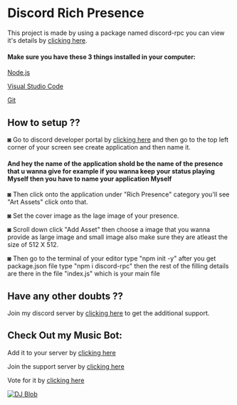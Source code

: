 # Discord Rich Presence
This project is made by using a package named discord-rpc you can view it's details by [clicking here](https://www.npmjs.com/package/discord-rpc).

#### Make sure you have these 3 things installed in your computer:
[Node.js](https://nodejs.org/en/download/)

[Visual Studio Code](https://code.visualstudio.com/)

[Git](https://git-scm.com/downloads)

## How to setup ??
◙ Go to discord developer portal by [clicking here](https://discord.com/developers/applications) and then go to the top left corner of your screen see create application and then name it.
#### And hey the name of the application shold be the name of the presence that u wanna give for example if you wanna keep your status playing Myself then you have to name your application Myself

◙ Then click onto the application under "Rich Presence" category you'll see "Art Assets" click onto that.
 
◙ Set the cover image as the lage image of your presence.

◙ Scroll down click "Add Asset" then choose a image that you wanna provide as large image and small image also make sure they are atleast the size of 512 X 512.

◙ Then go to the terminal of your editor type "npm init -y" after you get package.json file type "npm i discord-rpc" then the rest of the filling details are there in the file "index.js" which is your main file

## Have any other doubts ??
Join my discord server by [clicking here](https://discord.gg/RWSEj6JrjJ) to get the additional support.

## Check Out my Music Bot:
Add it to your server by [clicking here](https://discord.com/oauth2/authorize?client_id=786209866946838528&permissions=53833024&scope=bot)

Join the support server by [clicking here](https://discord.gg/RWSEj6JrjJ)

Vote for it by [clicking here](https://top.gg/bot/786209866946838528)

<a href="https://top.gg/bot/786209866946838528">
    <img src="https://top.gg/api/widget/786209866946838528.svg" alt="DJ Blob" />
</a>
